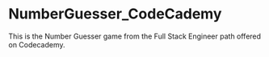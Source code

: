 # NumberGuesser_CodeCademy
This is the Number Guesser game from the Full Stack Engineer path offered on Codecademy.
